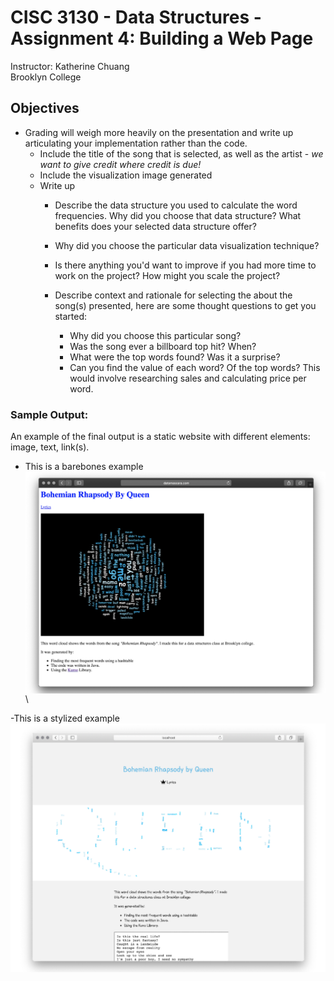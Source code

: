 # CISC 3130 - Data Structures - Assignment 4: Building a Web Page


Instructor: Katherine Chuang \
Brooklyn College


## Objectives

- Grading will weigh more heavily on the presentation and write up articulating your implementation rather than the code.
  - Include the title of the song that is selected, as well as the artist - _we want to give credit where credit is due!_
  - Include the visualization image generated
  - Write up
    - Describe the data structure you used to calculate the word frequencies. Why did you choose that data structure? What benefits does your selected data structure offer?
    - Why did you choose the particular data visualization technique?
    - Is there anything you&#39;d want to improve if you had more time to work on the project? How might you scale the project?
    - Describe context and rationale for selecting the about the song(s) presented, here are some thought questions to get you started:

      - Why did you choose this particular song?
      - Was the song ever a billboard top hit? When?
      - What were the top words found? Was it a surprise?
      - Can you find the value of each word? Of the top words? This would involve researching sales and calculating price per word.

### Sample Output:
An example of the final output is a static website with different elements: image, text, link(s).

- This is a barebones example \
<img src="Barebones Example.png" align="center" /> \

-This is a stylized example \
<img src="Stylized Example.png" align="center" />